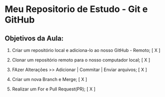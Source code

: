# Meu Repositorio de Estudo - Git e GitHub

## Objetivos da Aula:

1. Criar um repositório local e adiciona-lo ao nosso GitHub - Remoto; [ X ]

2. Clonar um repositório remoto para o nosso computador local; [ X ]

3. FAzer Alterações >> Adicionar | Commitar | Enviar arquivos; [ X ]

4. Criar um nova Branch e Merge; [ X ]

5. Realizar um For e Pull Request(PR); [ X ]
